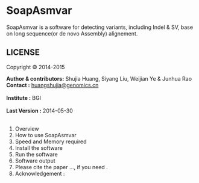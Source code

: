 SoapAsmvar
==========
SoapAsmvar is a software for detecting variants, including Indel & SV, base on long sequence(or de novo Assembly) alignement.

LICENSE 
--------
Copyright &copy; 2014-2015

__Author & contributors:__ Shujia Huang, Siyang Liu, Weijian Ye & Junhua Rao <br />
__Contact              :__ huangshujia@genomics.cn <br> </br>
__Institute            :__ BGI                     <br> </br>
__Last Version         :__ 2014-05-30              <br> </br>

1. Overview
2. How to use SoapAsmvar
3. Speed and Memory required
4. Install the software
5. Run the software
6. Software output 
7. Please cite the paper ..., if you need .
8. Acknowledgement :

